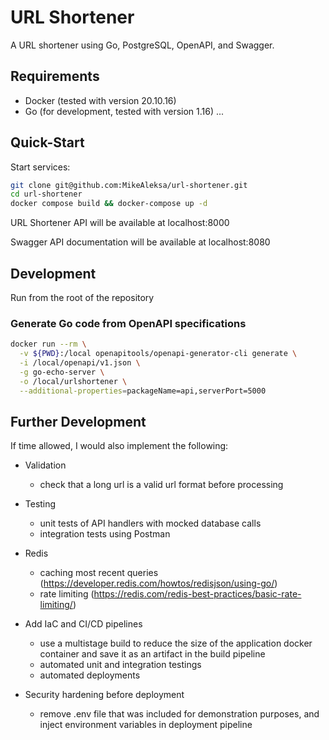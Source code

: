 # URL Shortener

A URL shortener using Go, PostgreSQL, OpenAPI, and Swagger.

## Requirements

- Docker (tested with version 20.10.16)
- Go (for development, tested with version 1.16)
  ...

## Quick-Start

Start services:

```sh
git clone git@github.com:MikeAleksa/url-shortener.git
cd url-shortener
docker compose build && docker-compose up -d
```

URL Shortener API will be available at localhost:8000

Swagger API documentation will be available at localhost:8080

## Development

Run from the root of the repository

### Generate Go code from OpenAPI specifications

```sh
docker run --rm \
  -v ${PWD}:/local openapitools/openapi-generator-cli generate \
  -i /local/openapi/v1.json \
  -g go-echo-server \
  -o /local/urlshortener \
  --additional-properties=packageName=api,serverPort=5000
```

## Further Development

If time allowed, I would also implement the following:

- Validation

  - check that a long url is a valid url format before processing

- Testing

  - unit tests of API handlers with mocked database calls
  - integration tests using Postman

- Redis

  - caching most recent queries (https://developer.redis.com/howtos/redisjson/using-go/)
  - rate limiting (https://redis.com/redis-best-practices/basic-rate-limiting/)

- Add IaC and CI/CD pipelines

  - use a multistage build to reduce the size of the application docker container and save it as an artifact in the build pipeline
  - automated unit and integration testings
  - automated deployments

- Security hardening before deployment
  - remove .env file that was included for demonstration purposes, and inject environment variables in deployment pipeline
